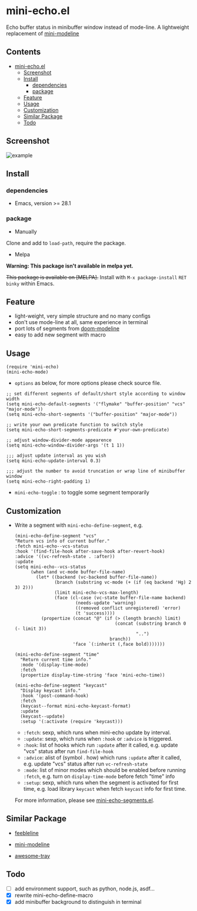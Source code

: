 # mini-echo.el

Echo buffer status in minibuffer window instead of mode-line.
A lightweight replacement of [mini-modeline](https://github.com/kiennq/emacs-mini-modeline)

<!-- markdown-toc start -->

## Contents

- [mini-echo.el](#mini-echoel)
  - [Screenshot](#screenshot)
  - [Install](#install)
    - [dependencies](#dependencies)
    - [package](#package)
  - [Feature](#feature)
  - [Usage](#usage)
  - [Customization](#customization)
  - [Similar Package](#similar-package)
  - [Todo](#todo)

<!-- markdown-toc end -->

## Screenshot

![example](example.gif)

## Install

### dependencies

- Emacs, version >= 28.1

### package

- Manually

Clone and add to `load-path`, require the package.

- Melpa

**Warning: This package isn't available in melpa yet.**

~~This package is available on [MELPA].~~
Install with `M-x package-install` `RET` `binky` within Emacs.

## Feature

- light-weight, very simple structure and no many configs
- don't use mode-line at all, same experience in terminal
- port lots of segments from [doom-modeline](https://github.com/seagle0128/doom-modeline)
- easy to add new segment with macro

## Usage

```elisp
(require 'mini-echo)
(mini-echo-mode)
```

- `options` as below, for more options please check source file.

```elisp
;; set different segments of default/short style according to window width
(setq mini-echo-default-segments '("flymake" "buffer-position" "vcs" "major-mode"))
(setq mini-echo-short-segments '("buffer-position" "major-mode"))

;; write your own predicate function to switch style
(setq mini-echo-short-segments-predicate #'your-own-predicate)

;; adjust window-divider-mode appearence
(setq mini-echo-window-divider-args '(t 1 1))

;;; adjust update interval as you wish
(setq mini-echo-update-interval 0.3)

;;; adjust the number to avoid truncation or wrap line of minibuffer window
(setq mini-echo-right-padding 1)
```

- `mini-echo-toggle` : to toggle some segment temporarily

## Customization

- Write a segment with `mini-echo-define-segment`, e.g.

  ```elisp
  (mini-echo-define-segment "vcs"
  "Return vcs info of current buffer."
  :fetch mini-echo--vcs-status
  :hook '(find-file-hook after-save-hook after-revert-hook)
  :advice '((vc-refresh-state . :after))
  :update
  (setq mini-echo--vcs-status
        (when (and vc-mode buffer-file-name)
          (let* ((backend (vc-backend buffer-file-name))
                 (branch (substring vc-mode (+ (if (eq backend 'Hg) 2 3) 2)))
                 (limit mini-echo-vcs-max-length)
                 (face (cl-case (vc-state buffer-file-name backend)
                         (needs-update 'warning)
                         ((removed conflict unregistered) 'error)
                         (t 'success))))
            (propertize (concat "@" (if (> (length branch) limit)
                                        (concat (substring branch 0 (- limit 3))
                                                "..")
                                      branch))
                        'face `(:inherit (,face bold)))))))

  (mini-echo-define-segment "time"
    "Return current time info."
    :mode '(display-time-mode)
    :fetch
    (propertize display-time-string 'face 'mini-echo-time))

  (mini-echo-define-segment "keycast"
    "Display keycast info."
    :hook '(post-command-hook)
    :fetch
    (keycast--format mini-echo-keycast-format)
    :update
    (keycast--update)
    :setup '(:activate (require 'keycast)))
  ```

  - `:fetch`: sexp, which runs when mini-echo update by interval.
  - `:update`: sexp, which runs when `:hook` or `:advice` is triggered.
  - `:hook`: list of hooks which run `:update` after it called, e.g. update "vcs" status after run `find-file-hook`
  - `:advice`: alist of (symbol . how) which runs `:update` after it called, e.g. update "vcs" status after run `vc-refresh-state`
  - `:mode`: list of minor modes which should be enabled before running `:fetch`, e.g. turn on `display-time-mode` before fetch "time" info
  - `:setup`: sexp, which runs when the segment is activated for first time, e.g. load library `keycast` when fetch `keycast` info for first time.

  For more information, please see [mini-echo-segments.el](mini-echo-segments.el).

## Similar Package

- [feebleline](https://github.com/tautologyclub/feebleline)

- [mini-modeline](https://github.com/kiennq/emacs-mini-modeline)

- [awesome-tray](https://github.com/manateelazycat/awesome-tray)

## Todo

- [ ] add environment support, such as python, node.js, asdf...
- [x] rewrite mini-echo-define-macro
- [x] add minibuffer background to distinguish in terminal
